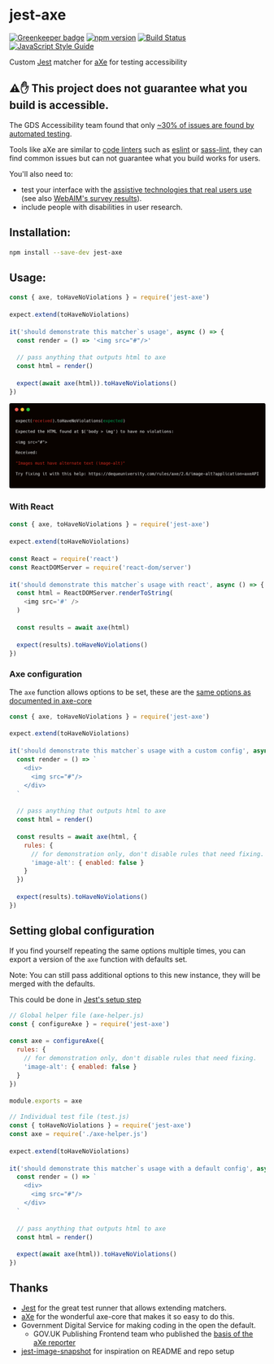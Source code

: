 # jest-axe

[![Greenkeeper badge](https://badges.greenkeeper.io/nickcolley/jest-axe.svg)](https://greenkeeper.io/)
[![npm version](https://img.shields.io/npm/v/jest-axe.svg)](http://npm.im/jest-axe)
[![Build Status](https://travis-ci.org/nickcolley/jest-axe.svg?branch=master)](https://travis-ci.org/nickcolley/jest-axe)
[![JavaScript Style Guide](https://img.shields.io/badge/code_style-standard-brightgreen.svg)](https://standardjs.com)

Custom [Jest](https://jest-bot.github.io/jest/) matcher for [aXe](https://github.com/dequelabs/axe-core) for testing accessibility

## ⚠️✋ This project does not guarantee what you build is accessible.
The GDS Accessibility team found that only [~30% of issues are found by automated testing](https://accessibility.blog.gov.uk/2017/02/24/what-we-found-when-we-tested-tools-on-the-worlds-least-accessible-webpage).

Tools like aXe are similar to [code linters](https://en.wikipedia.org/wiki/Lint_%28software%29) such as [eslint](https://eslint.org/) or [sass-lint](https://github.com/sasstools/sass-lint), they can find common issues but can not guarantee what you build works for users.

You'll also need to:
- test your interface with the [assistive technologies that real users use](https://www.gov.uk/service-manual/technology/testing-with-assistive-technologies#when-to-test) (see also [WebAIM's survey results](https://webaim.org/projects/screenreadersurvey7/#primary)).
- include people with disabilities in user research.

## Installation:
```bash
npm install --save-dev jest-axe
```

## Usage:

```javascript
const { axe, toHaveNoViolations } = require('jest-axe')

expect.extend(toHaveNoViolations)

it('should demonstrate this matcher`s usage', async () => {
  const render = () => '<img src="#"/>'

  // pass anything that outputs html to axe
  const html = render()

  expect(await axe(html)).toHaveNoViolations()
})
```

![Screenshot of the resulting output from the usage example](example-cli.png)

### With React

```javascript
const { axe, toHaveNoViolations } = require('jest-axe')

expect.extend(toHaveNoViolations)

const React = require('react')
const ReactDOMServer = require('react-dom/server')

it('should demonstrate this matcher`s usage with react', async () => {
  const html = ReactDOMServer.renderToString(
    <img src='#' />
  )

  const results = await axe(html)

  expect(results).toHaveNoViolations()
})
```

### Axe configuration

The `axe` function allows options to be set, these are the [same options as documented in axe-core](https://github.com/dequelabs/axe-core/blob/develop-2x/doc/API.md#options-parameter)

```javascript
const { axe, toHaveNoViolations } = require('jest-axe')

expect.extend(toHaveNoViolations)

it('should demonstrate this matcher`s usage with a custom config', async () => {
  const render = () => `
    <div>
      <img src="#"/>
    </div>
  `

  // pass anything that outputs html to axe
  const html = render()

  const results = await axe(html, {
    rules: {
      // for demonstration only, don't disable rules that need fixing.
      'image-alt': { enabled: false }
    }
  })

  expect(results).toHaveNoViolations()
})
```

## Setting global configuration

If you find yourself repeating the same options multiple times, you can export a version of the `axe` function with defaults set.

Note: You can still pass additional options to this new instance, they will be merged with the defaults.

This could be done in [Jest's setup step](https://facebook.github.io/jest/docs/en/setup-teardown.html)

```javascript
// Global helper file (axe-helper.js)
const { configureAxe } = require('jest-axe')

const axe = configureAxe({
  rules: {
    // for demonstration only, don't disable rules that need fixing.
    'image-alt': { enabled: false }
  }
})

module.exports = axe
```

```javascript
// Individual test file (test.js)
const { toHaveNoViolations } = require('jest-axe')
const axe = require('./axe-helper.js')

expect.extend(toHaveNoViolations)

it('should demonstrate this matcher`s usage with a default config', async () => {
  const render = () => `
    <div>
      <img src="#"/>
    </div>
  `

  // pass anything that outputs html to axe
  const html = render()

  expect(await axe(html)).toHaveNoViolations()
})
```

## Thanks
- [Jest](https://facebook.github.io/jest/) for the great test runner that allows extending matchers.
- [aXe](https://www.axe-core.org/) for the wonderful axe-core that makes it so easy to do this.
- Government Digital Service for making coding in the open the default.
  - GOV.UK Publishing Frontend team who published the [basis of the aXe reporter](https://github.com/alphagov/govuk_publishing_components/blob/581c22c9d35d85d5d985571d007f6397a4399f4c/spec/javascripts/govuk_publishing_components/AccessibilityTestSpec.js)
- [jest-image-snapshot](https://github.com/americanexpress/jest-image-snapshot) for inspiration on README and repo setup
